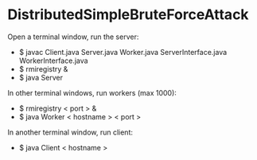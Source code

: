 # DistributedSimpleBruteForceAttack

Open a terminal window, run the server:
- $ javac Client.java Server.java Worker.java ServerInterface.java WorkerInterface.java
- $ rmiregistry &
- $ java Server

In other terminal windows, run workers (max 1000):
- $ rmiregistry < port > &
- $ java Worker < hostname > < port >

In another terminal window, run client:
- $ java Client < hostname >
